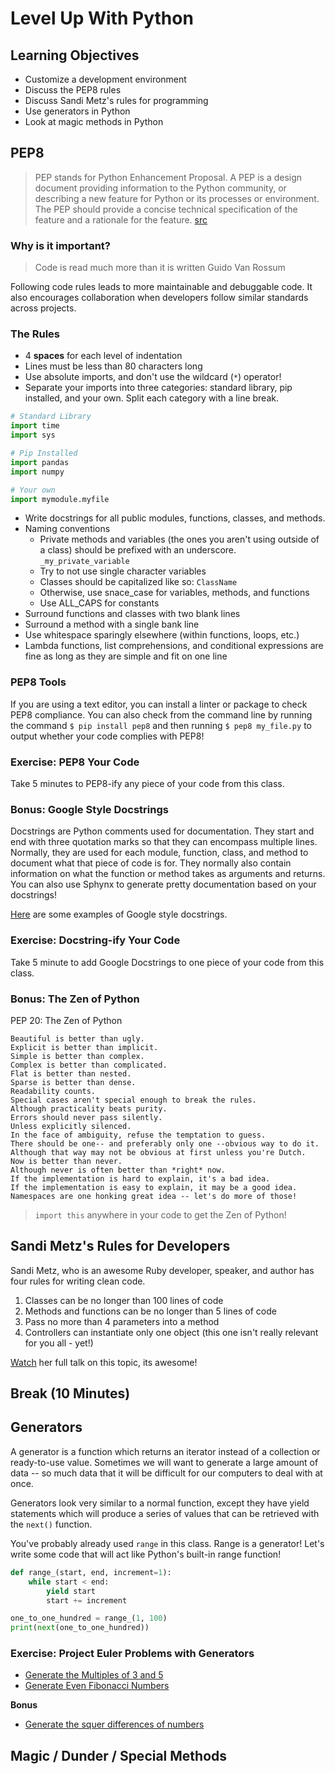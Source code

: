 # Level Up With Python

## Learning Objectives

* Customize a development environment
* Discuss the PEP8 rules
* Discuss Sandi Metz's rules for programming
* Use generators in Python
* Look at magic methods in Python

## PEP8

> PEP stands for Python Enhancement Proposal. A PEP is a design document providing information to the Python community, or describing a new feature for Python or its processes or environment. The PEP should provide a concise technical specification of the feature and a rationale for the feature.
[src](https://www.python.org/dev/peps/pep-0001/)

### Why is it important?

> Code is read much more than it is written
Guido Van Rossum

Following code rules leads to more maintainable and debuggable code. It also encourages collaboration when developers follow similar standards across projects.

### The Rules

* 4 **spaces** for each level of indentation
* Lines must be less than 80 characters long
* Use absolute imports, and don't use the wildcard (`*`) operator!
* Separate your imports into three categories: standard library, pip installed, and your own. Split each category with a line break.

```py
# Standard Library
import time
import sys

# Pip Installed
import pandas
import numpy

# Your own
import mymodule.myfile
```

* Write docstrings for all public modules, functions, classes, and methods.
* Naming conventions
  * Private methods and variables (the ones you aren't using outside of a class) should be prefixed with an underscore. `_my_private_variable`
  * Try to not use single character variables
  * Classes should be capitalized like so: `ClassName`
  * Otherwise, use snace_case for variables, methods, and functions
  * Use ALL_CAPS for constants
* Surround functions and classes with two blank lines
* Surround a method with a single bank line
* Use whitespace sparingly elsewhere (within functions, loops, etc.)
* Lambda functions, list comprehensions, and conditional expressions are fine as long as they are simple and fit on one line

### PEP8 Tools

If you are using a text editor, you can install a linter or package to check PEP8 compliance. You can also check from the command line by running the command `$ pip install pep8` and then running `$ pep8 my_file.py` to output whether your code complies with PEP8!

### Exercise: PEP8 Your Code

Take 5 minutes to PEP8-ify any piece of your code from this class. 

### Bonus: Google Style Docstrings

Docstrings are Python comments used for documentation. They start and end with three quotation marks so that they can encompass multiple lines. Normally, they are used for each module, function, class, and method to document what that piece of code is for. They normally also contain information on what the function or method takes as arguments and returns. You can also use Sphynx to generate pretty documentation based on your docstrings!

[Here](http://sphinxcontrib-napoleon.readthedocs.io/en/latest/example_google.html) are some examples of Google style docstrings.

### Exercise: Docstring-ify Your Code

Take 5 minute to add Google Docstrings to one piece of your code from this class.

### Bonus: The Zen of Python

PEP 20: The Zen of Python

```
Beautiful is better than ugly.
Explicit is better than implicit.
Simple is better than complex.
Complex is better than complicated.
Flat is better than nested.
Sparse is better than dense.
Readability counts.
Special cases aren't special enough to break the rules.
Although practicality beats purity.
Errors should never pass silently.
Unless explicitly silenced.
In the face of ambiguity, refuse the temptation to guess.
There should be one-- and preferably only one --obvious way to do it.
Although that way may not be obvious at first unless you're Dutch.
Now is better than never.
Although never is often better than *right* now.
If the implementation is hard to explain, it's a bad idea.
If the implementation is easy to explain, it may be a good idea.
Namespaces are one honking great idea -- let's do more of those!
```

> `import this` anywhere in your code to get the Zen of Python!


## Sandi Metz's Rules for Developers

Sandi Metz, who is an awesome Ruby developer, speaker, and author has four rules for writing clean code.

1. Classes can be no longer than 100 lines of code
2. Methods and functions can be no longer than 5 lines of code
3. Pass no more than 4 parameters into a method
4. Controllers can instantiate only one object (this one isn't really relevant for you all - yet!)

[Watch](https://www.youtube.com/watch?v=npOGOmkxuio) her full talk on this topic, its awesome!

## Break (10 Minutes)

## Generators

A generator is a function which returns an iterator instead of a collection or ready-to-use value. Sometimes we will want to generate a large amount of data -- so much data that it will be difficult for our computers to deal with at once. 

Generators look very similar to a normal function, except they have yield statements which will produce a series of values that can be retrieved with the `next()` function.

You've probably already used `range` in this class. Range is a generator! Let's write some code that will act like Python's built-in range function!

```py
def range_(start, end, increment=1):
    while start < end:
        yield start
        start += increment

one_to_one_hundred = range_(1, 100)
print(next(one_to_one_hundred))
```

### Exercise: Project Euler Problems with Generators

* [Generate the Multiples of 3 and 5](https://projecteuler.net/problem=1)
* [Generate Even Fibonacci Numbers](https://projecteuler.net/problem=2)

**Bonus**
* [Generate the squer differences of numbers](https://projecteuler.net/problem=6)

## Magic / Dunder / Special Methods
